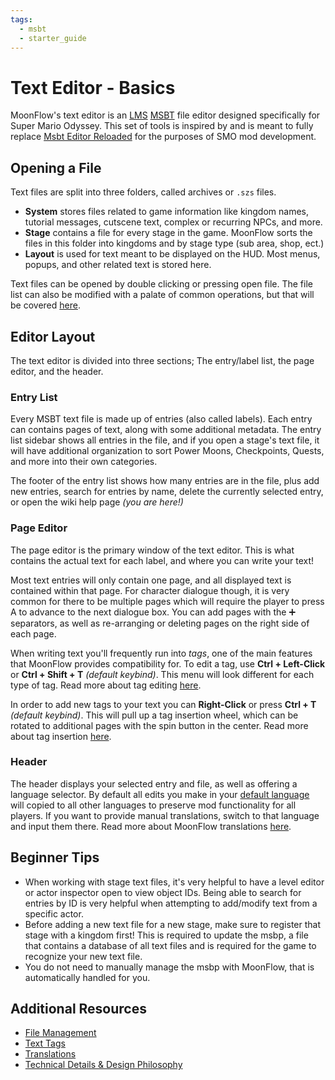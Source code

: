 ```yaml
---
tags:
  - msbt
  - starter_guide
---
```


# Text Editor - Basics
MoonFlow's text editor is an [LMS](https://nintendo-formats.com/libs/lms/overview.html) [MSBT](https://nintendo-formats.com/libs/lms/msbt.html) file editor designed specifically for Super Mario Odyssey. This set of tools is inspired by and is meant to fully replace [Msbt Editor Reloaded](https://gbatemp.net/threads/release-msbt-editor-reloaded.406208/) for the purposes of SMO mod development.

## Opening a File
Text files are split into three folders, called archives or `.szs` files.

- **System** stores files related to game information like kingdom names, tutorial messages, cutscene text, complex or recurring NPCs, and more. 
- **Stage** contains a file for every stage in the game. MoonFlow sorts the files in this folder into kingdoms and by stage type (sub area, shop, ect.)
- **Layout** is used for text meant to be displayed on the HUD. Most menus, popups, and other related text is stored here.

Text files can be opened by double clicking or pressing open file. The file list can also be modified with a palate of common operations, but that will be covered [here](file_management.md).

## Editor Layout
The text editor is divided into three sections; The entry/label list, the page editor, and the header.

### Entry List
Every MSBT text file is made up of entries (also called labels). Each entry can contains pages of text, along with some additional metadata. The entry list sidebar shows all entries in the file, and if you open a stage's text file, it will have additional organization to sort Power Moons, Checkpoints, Quests, and more into their own categories.

The footer of the entry list shows how many entries are in the file, plus add new entries, search for entries by name, delete the currently selected entry, or open the wiki help page *(you are here!)*

### Page Editor
The page editor is the primary window of the text editor. This is what contains the actual text for each label, and where you can write your text!

Most text entries will only contain one page, and all displayed text is contained within that page. For character dialogue though, it is very common for there to be multiple pages which will require the player to press A to advance to the next dialogue box. You can add pages with the ➕ separators, as well as re-arranging or deleting pages on the right side of each page.

When writing text you'll frequently run into *tags*, one of the main features that MoonFlow provides compatibility for. To edit a tag, use **Ctrl + Left-Click** or **Ctrl + Shift + T** *(default keybind)*. This menu will look different for each type of tag. Read more about tag editing [here](tags.md#editing).

In order to add new tags to your text you can **Right-Click** or press **Ctrl + T** *(default keybind)*. This will pull up a tag insertion wheel, which can be rotated to additional pages with the spin button in the center. Read more about tag insertion [here](tags.md#wheel).

### Header
The header displays your selected entry and file, as well as offering a language selector. By default all edits you make in your [default language](../introduction.md#language) will copied to all other languages to preserve mod functionality for all players. If you want to provide manual translations, switch to that language and input them there. Read more about MoonFlow translations [here](translations.md).

## Beginner Tips
- When working with stage text files, it's very helpful to have a level editor or actor inspector open to view object IDs. Being able to search for entries by ID is very helpful when attempting to add/modify text from a specific actor.
- Before adding a new text file for a new stage, make sure to register that stage with a kingdom first! This is required to update the msbp, a file that contains a database of all text files and is required for the game to recognize your new text file.
- You do not need to manually manage the msbp with MoonFlow, that is automatically handled for you.

## Additional Resources
- [File Management](file_management.md)
- [Text Tags](tags.md)
- [Translations](translations.md)
- [Technical Details & Design Philosophy](technical.md)